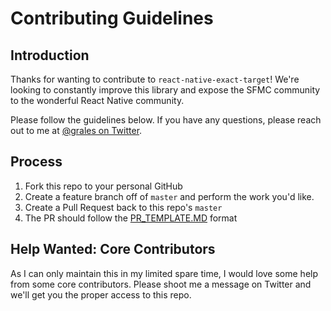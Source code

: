 # Contributing Guidelines

## Introduction

Thanks for wanting to contribute to `react-native-exact-target`!  We're looking to constantly improve this library and expose the SFMC community to the wonderful React Native community.

Please follow the guidelines below.  If you have any questions, please reach out to me at [@grales on Twitter](https://twitter.com/grales).

## Process

1. Fork this repo to your personal GitHub
2. Create a feature branch off of `master` and perform the work you'd like.
3. Create a Pull Request back to this repo's `master`
4. The PR should follow the [PR_TEMPLATE.MD](PR_TEMPLATE.MD) format

## Help Wanted: Core Contributors

As I can only maintain this in my limited spare time, I would love some help from some core contributors.  Please shoot me a message on Twitter and we'll get you the proper access to this repo.
